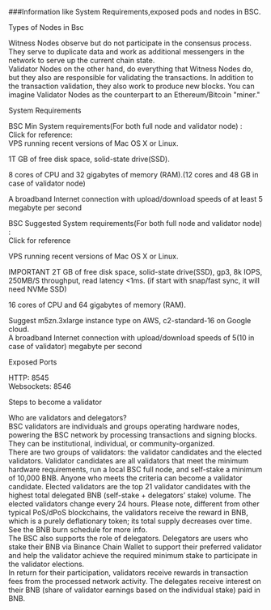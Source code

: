 ###Information like System Requirements,exposed pods and nodes in BSC.

Types of Nodes in Bsc    

Witness Nodes observe but do not participate in the consensus process. They serve to duplicate data and work as additional messengers in the network to serve up the current chain state.     
Validator Nodes on the other hand, do everything that Witness Nodes do, but they also are responsible for validating the transactions. In addition to the transaction validation, they also work to produce new blocks. You can imagine Validator Nodes as the counterpart to an Ethereum/Bitcoin "miner."     



System Requirements     

BSC Min System requirements(For both full node and validator node) :    
Click for reference:    
VPS running recent versions of Mac OS X or Linux.    

1T GB of free disk space, solid-state drive(SSD).    

8 cores of CPU and 32 gigabytes of memory (RAM).(12 cores and 48 GB in case of validator node)    

A broadband Internet connection with upload/download speeds of at least 5 megabyte per second    


BSC Suggested System requirements(For both full node and validator node) :    
Click for reference    
    
VPS running recent versions of Mac OS X or Linux.    

IMPORTANT 2T GB of free disk space, solid-state drive(SSD), gp3, 8k IOPS, 250MB/S throughput, read latency <1ms. (if start with snap/fast sync, it will need NVMe SSD)    

16 cores of CPU and 64 gigabytes of memory (RAM).    

Suggest m5zn.3xlarge instance type on AWS, c2-standard-16 on Google cloud.    
A broadband Internet connection with upload/download speeds of 5(10 in case of validator) megabyte per second    

Exposed Ports    

HTTP: 8545    
Websockets: 8546    

 
Steps to become a validator    

Who are validators and delegators?    
BSC validators are individuals and groups operating hardware nodes, powering the BSC network by processing transactions and signing blocks. They can be institutional, individual, or community-organized.    
There are two groups of validators: the validator candidates and the elected validators. Validator candidates are all validators that meet the minimum hardware requirements, run a local BSC full node, and self-stake a minimum of 10,000 BNB. Anyone who meets the criteria can become a validator candidate. Elected validators are the top 21 validator candidates with the highest total delegated BNB (self-stake + delegators’ stake) volume. The elected validators change every 24 hours.
Please note, different from other typical PoS/dPoS blockchains, the validators receive the reward in BNB, which is a purely deflationary token; its total supply decreases over time. See the BNB burn schedule for more info.    
The BSC also supports the role of delegators. Delegators are users who stake their BNB via Binance Chain Wallet to support their preferred validator and help the validator achieve the required minimum stake to participate in the validator elections.    
In return for their participation, validators receive rewards in transaction fees from the processed network activity. The delegates receive interest on their BNB (share of validator earnings based on the individual stake) paid in BNB.    
